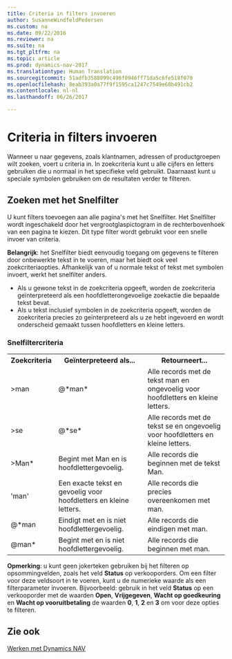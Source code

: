 ```yaml
---
title: Criteria in filters invoeren
author: SusanneWindfeldPedersen
ms.custom: na
ms.date: 09/22/2016
ms.reviewer: na
ms.suite: na
ms.tgt_pltfrm: na
ms.topic: article
ms.prod: dynamics-nav-2017
ms.translationtype: Human Translation
ms.sourcegitcommit: 51adfb3588099c496f0946ff71da5c6fe518f070
ms.openlocfilehash: 8eab393a0a77f9f1595ca1247c7549e68b491cb2
ms.contentlocale: nl-nl
ms.lasthandoff: 06/26/2017

---
```


# <a name="entering-criteria-in-filters"></a>Criteria in filters invoeren
Wanneer u naar gegevens, zoals klantnamen, adressen of productgroepen wilt zoeken, voert u criteria in. In zoekcriteria kunt u alle cijfers en letters gebruiken die u normaal in het specifieke veld gebruikt. Daarnaast kunt u speciale symbolen gebruiken om de resultaten verder te filteren.

## <a name="searching-using-the-quick-filter"></a>Zoeken met het Snelfilter
U kunt filters toevoegen aan alle pagina's met het Snelfilter. Het Snelfilter wordt ingeschakeld door het vergrootglaspictogram in de rechterbovenhoek van een pagina te kiezen. Dit type filter wordt gebruikt voor een snelle invoer van criteria.

**Belangrijk**: het Snelfilter biedt eenvoudig toegang om gegevens te filteren door onbewerkte tekst in te voeren, maar het biedt ook veel zoekcriteriaopties. Afhankelijk van of u normale tekst of tekst met symbolen invoert, werkt het snelfilter anders.  
- Als u gewone tekst in de zoekcriteria opgeeft, worden de zoekcriteria geïnterpreteerd als een hoofdletterongevoelige zoekactie die bepaalde tekst bevat.  
- Als u tekst inclusief symbolen in de zoekcriteria opgeeft, worden de zoekcriteria precies zo geïnterpreteerd als u ze hebt ingevoerd en wordt onderscheid gemaakt tussen hoofdletters en kleine letters.

### <a name="quick-filter-criteria"></a>Snelfiltercriteria
<!-- html syntax because symbols conflict with MarkDown syntax -->
<TABLE>
  <TR>
    <TH>Zoekcriteria</TH>
    <TH>Geïnterpreteerd als...</TH>
    <TH>Retourneert...</TH>
  </TR>
  <TR>
    <TD>>man</TD>
    <TD>@*man*</TD>
    <TD>Alle records met de tekst man en ongevoelig voor hoofdletters en kleine letters.</TD>
  </TR>
  <TR>
    <TD>>se</TD>
    <TD>@*se*</TD>
    <TD>Alle records met de tekst se en ongevoelig voor hoofdletters en kleine letters.</TD>
  </TR>
  <TR>
    <TD>>Man*</TD>
    <TD>Begint met Man en is hoofdlettergevoelig.</TD>
    <TD>Alle records die beginnen met de tekst Man.</TD>
  </TR>
  <TR>
    <TD>'man'</TD>
    <TD>Een exacte tekst en gevoelig voor hoofdletters en kleine letters.</TD>
    <TD>Alle records die precies overeenkomen met man.</TD>
  </TR>
  <TR>
    <TD>@*man</TD>
    <TD>Eindigt met en is niet hoofdlettergevoelig.</TD>
    <TD>Alle records die eindigen met man.</TD>
  </TR>
  <TR>
    <TD>@man*</TD>
    <TD>Begint met en is niet hoofdlettergevoelig.</TD>
    <TD>Alle records die beginnen met man.</TD>
  </TR>
</TABLE>

**Opmerking**: u kunt geen jokerteken gebruiken bij het filteren op opsommingvelden, zoals het veld **Status** op verkooporders. Om een filter voor deze veldsoort in te voeren, kunt u de numerieke waarde als een filterparameter invoeren. Bijvoorbeeld: gebruik in het veld **Status** op een verkooporder met de waarden **Open**, **Vrijgegeven**, **Wacht op goedkeuring** en **Wacht op vooruitbetaling** de waarden **0**, **1**, **2** en **3** om voor deze opties te filteren.  

## <a name="see-also"></a>Zie ook
[Werken met Dynamics NAV](ui-work-product.md)

